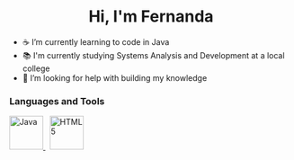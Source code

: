 <h1 align="center">Hi, I'm Fernanda</h1>

- ☕ I’m currently learning to code in Java
- 📚 I'm currently studying Systems Analysis and Development at a local college
- 🤯 I’m looking for help with building my knowledge

<h3 align="left">Languages and Tools</h3>

<p align="left"> 
  <a href="https://www.java.com/" target="_blank" rel="noreferrer"> 
    <img src="https://www.citypng.com/public/uploads/preview/hd-java-logo-transparent-background-701751694771845zainlxmlfo.png" alt="Java" width="60" height="60"/>
  </a>
  &nbsp;
  <a href="https://html.spec.whatwg.org/multipage/" target="_blank" rel="noreferrer"> 
    <img src="https://www.cnet.com/a/img/resize/6f59de6f421aca65461420ada94716b37c756c87/hub/2011/01/18/8d118cb0-fdc0-11e2-8c7c-d4ae52e62bcc/HTML5-wow.png?auto=webp&fit=crop&height=675&width=1200" alt="HTML5" width="60" height="60"/>
  </a>
</p>
